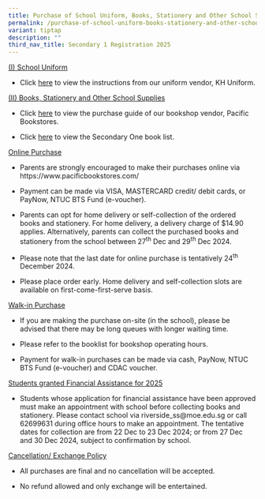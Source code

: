 ```yaml
---
title: Purchase of School Uniform, Books, Stationery and Other School Supplies
permalink: /purchase-of-school-uniform-books-stationery-and-other-school-supplies/
variant: tiptap
description: ""
third_nav_title: Secondary 1 Registration 2025
---
```

<p><u>(I) School Uniform</u>
</p>
<ul data-tight="true" class="tight">
<li>
<p>Click <a href="/files/S1_Purchase_of_School_Uniform_2025.pdf" rel="noopener noreferrer nofollow" target="_blank">here</a> to
view the instructions from our uniform vendor, KH Uniform.</p>
</li>
</ul>
<p><u>(II) Books, Stationery and Other School Supplies</u>
</p>
<ul data-tight="true" class="tight">
<li>
<p>Click <a href="/files/Purchase_Guide_for_Pacific_Bookstores.pdf" rel="noopener nofollow" target="_blank">here</a> to
view the purchase guide of our bookshop vendor, Pacific Bookstores.</p>
</li>
<li>
<p>Click <a href="/files/S1_Booklist_2025.pdf" rel="noopener nofollow" target="_blank">here</a> to
view the Secondary One book list.</p>
</li>
</ul>
<p><u>Online Purchase</u>
</p>
<ul data-tight="true" class="tight">
<li>
<p>Parents are strongly encouraged to make their purchases online via <a rel="noopener noreferrer nofollow" target="_blank">https://www.pacificbookstores.com/</a>
</p>
</li>
<li>
<p>Payment can be made via VISA, MASTERCARD credit/ debit cards, or PayNow,
NTUC BTS Fund (e-voucher).</p>
</li>
<li>
<p>Parents can opt for home delivery or self-collection of the ordered books
and stationery. For home delivery, a delivery charge of $14.90 applies.
Alternatively, parents can collect the purchased books and stationery from
the school between 27<sup>th</sup> Dec and 29<sup>th</sup> Dec 2024.</p>
</li>
<li>
<p>Please note that the last date for online purchase is tentatively 24<sup>th</sup> December
2024.</p>
</li>
<li>
<p>Please place order early. Home delivery and self-collection slots are
available on first-come-first-serve basis.</p>
</li>
</ul>
<p><u>Walk-in Purchase</u>
</p>
<ul data-tight="true" class="tight">
<li>
<p>If you are making the purchase on-site (in the school), please be advised
that there may be long queues with longer waiting time.</p>
</li>
<li>
<p>Please refer to the booklist for bookshop operating hours.</p>
</li>
<li>
<p>Payment for walk-in purchases can be made via cash, PayNow, NTUC BTS Fund
(e-voucher) and CDAC voucher.</p>
</li>
</ul>
<p><u>Students granted Financial Assistance for 2025</u>
</p>
<ul data-tight="true" class="tight">
<li>
<p>Students whose application for financial assistance have been approved
must make an appointment with school before collecting books and stationery.
Please contact school via <a rel="noopener noreferrer nofollow" target="_blank">riverside_ss@moe.edu.sg</a> or
call 62699631 during office hours to make an appointment. The tentative
dates for collection are from 22 Dec to 23 Dec 2024; or from 27 Dec and
30 Dec 2024, subject to confirmation by school.</p>
</li>
</ul>
<p><u>Cancellation/ Exchange Policy</u>
</p>
<ul data-tight="true" class="tight">
<li>
<p>All purchases are final and no cancellation will be accepted.</p>
</li>
<li>
<p>No refund allowed and only exchange will be entertained.</p>
</li>
</ul>
<p></p>